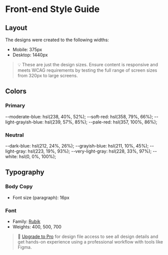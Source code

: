 # Front-end Style Guide

## Layout

The designs were created to the following widths:

- Mobile: 375px
- Desktop: 1440px

> 💡 These are just the design sizes. Ensure content is responsive and meets WCAG requirements by testing the full range of screen sizes from 320px to large screens.

## Colors

### Primary

--moderate-blue: hsl(238, 40%, 52%);
--soft-red: hsl(358, 79%, 66%);
--light-grayish-blue: hsl(239, 57%, 85%);
--pale-red: hsl(357, 100%, 86%);

### Neutral

--dark-blue: hsl(212, 24%, 26%);
--grayish-blue: hsl(211, 10%, 45%);
--light-gray: hsl(223, 19%, 93%);
--very-light-gray: hsl(228, 33%, 97%);
--white: hsl(0, 0%, 100%);

## Typography

### Body Copy

- Font size (paragraph): 16px

### Font

- Family: [Rubik](https://fonts.google.com/specimen/Rubik)
- Weights: 400, 500, 700

> 💎 [Upgrade to Pro](https://www.frontendmentor.io/pro?ref=style-guide) for design file access to see all design details and get hands-on experience using a professional workflow with tools like Figma.
